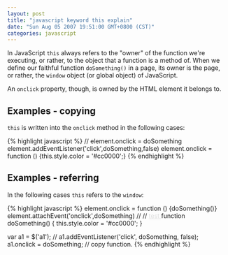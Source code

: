 ```yaml
---
layout: post
title: "javascript keyword this explain"
date: "Sun Aug 05 2007 19:51:00 GMT+0800 (CST)"
categories: javascript
---
```


In JavaScript `this` always refers to the "owner" of the function we're executing, or rather, to the object that a function is a method of.  When we define our faithful function `doSomething()` in a page, its owner is the page, or rather, the `window` object (or global object) of JavaScript.

An `onclick` property, though, is owned by the HTML element it belongs to.

Examples - copying
-----

`this` is written into the `onclick` method in the following cases:

{% highlight javascript %}
// <element onclick="this.style.color = '#cc0000';">
element.onclick = doSomething
element.addEventListener('click',doSomething,false)
element.onclick = function () {this.style.color = '#cc0000';}
{% endhighlight %}

Examples - referring
-----

In the following cases `this` refers to the `window`:

{% highlight javascript %}
element.onclick = function () {doSomething()}
element.attachEvent('onclick',doSomething)
// <element onclick="doSomething()">
// <a href="#" id="a1" style="color: #ddd"> test </a>
function doSomething() {
   this.style.color = '#cc0000';
}

var a1 = $('a1');
// a1.addEventListener('click', doSomething, false);
a1.onclick = doSomething; // copy function.
{% endhighlight %}
